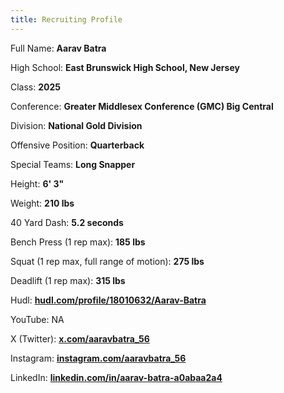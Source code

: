 ```yaml
---
title: Recruiting Profile
---
```

<script defer src='https://static.cloudflareinsights.com/beacon.min.js' data-cf-beacon='{"token": "fd8791c8dc3945daa7bbdc9edf7c41e9"}'></script>

Full Name: **Aarav Batra**

High School: **East Brunswick High School, New Jersey**

Class: **2025**

Conference: **Greater Middlesex Conference (GMC) Big Central**

Division: **National Gold Division**

Offensive Position: **Quarterback**

Special Teams: **Long Snapper**

Height: **6' 3"**

Weight: **210 lbs**

40 Yard Dash: **5.2 seconds**

Bench Press (1 rep max): **185 lbs**

Squat (1 rep max, full range of motion): **275 lbs**

Deadlift (1 rep max): **315 lbs**

Hudl: [**hudl.com/profile/18010632/Aarav-Batra**](https://www.hudl.com/profile/18010632/Aarav-Batra)

YouTube: NA

X (Twitter): [**x.com/aaravbatra_56**](https://x.com/aaravbatra_56)

Instagram: [**instagram.com/aaravbatra_56**](https://www.instagram.com/aaravbatra_56)

LinkedIn: [**linkedin.com/in/aarav-batra-a0abaa2a4**](https://www.linkedin.com/in/aarav-batra-a0abaa2a4)

